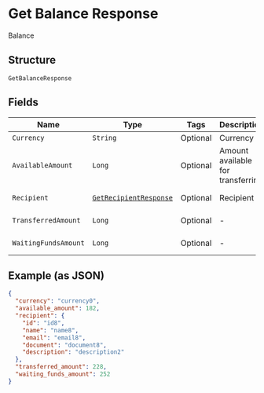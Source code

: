 
# Get Balance Response

Balance

## Structure

`GetBalanceResponse`

## Fields

| Name | Type | Tags | Description | Getter | Setter |
|  --- | --- | --- | --- | --- | --- |
| `Currency` | `String` | Optional | Currency | String getCurrency() | setCurrency(String currency) |
| `AvailableAmount` | `Long` | Optional | Amount available for transferring | Long getAvailableAmount() | setAvailableAmount(Long availableAmount) |
| `Recipient` | [`GetRecipientResponse`](../../doc/models/get-recipient-response.md) | Optional | Recipient | GetRecipientResponse getRecipient() | setRecipient(GetRecipientResponse recipient) |
| `TransferredAmount` | `Long` | Optional | - | Long getTransferredAmount() | setTransferredAmount(Long transferredAmount) |
| `WaitingFundsAmount` | `Long` | Optional | - | Long getWaitingFundsAmount() | setWaitingFundsAmount(Long waitingFundsAmount) |

## Example (as JSON)

```json
{
  "currency": "currency0",
  "available_amount": 182,
  "recipient": {
    "id": "id8",
    "name": "name8",
    "email": "email8",
    "document": "document8",
    "description": "description2"
  },
  "transferred_amount": 228,
  "waiting_funds_amount": 252
}
```

